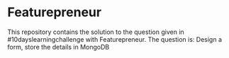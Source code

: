 # Featurepreneur
This repository contains the solution to the question given in #10dayslearningchallenge with Featurepreneur.
The question is: Design a form, store the details in MongoDB
